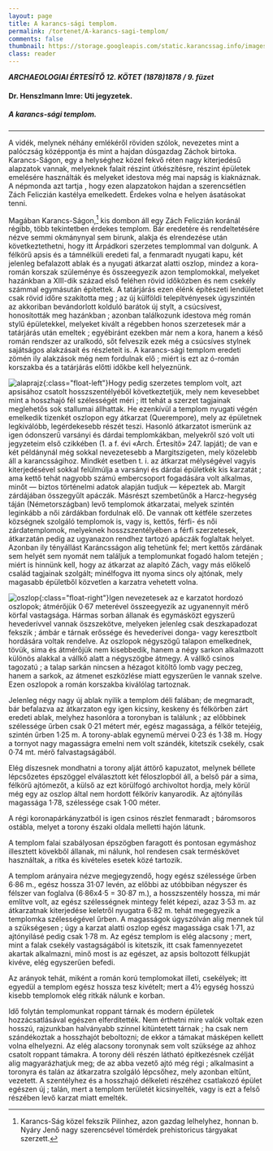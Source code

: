 ```yaml
---
layout: page
title: A karancs-sági templom.
permalink: /tortenet/A-karancs-sagi-templom/
comments: false
thumbnail: https://storage.googleapis.com/static.karancssag.info/images/doc/utijegyzet.png
class: reader
---
```

_**ARCHAEOLOGIAI ÉRTESÍTŐ 12. KÖTET (1878)1878 / 9. füzet**_

#### Dr. Henszlmann Imre: Uti jegyzetek.

##### A karancs-sági templom.

***

 A vidék, melynek néhány emlékéről röviden szólok, nevezetes mint a palóczság középpontja és 
 mint a hajdan dúsgazdag Záchok birtoka. Karancs-Ságon, egy a helységhez közel fekvő réten nagy
 kiterjedésű alapzatok vannak, melyeknek falait részint útkészítésre, részint épületek emelésére
 használták és melyeket idestova még mai napság is kiaknáznak. A népmonda azt tartja , hogy ezen
 alapzatokon hajdan a szerencsétlen Zách Feliczián kastélya emelkedett. Érdekes volna e helyen
 ásatásokat tenni.
 
 Magában Karancs-Ságon,[^1] kis dombon áll egy Zách Feliczián koránál régibb, több tekintetben érdekes
 templom. Bár eredetére és rendeltetésére nézve semmi okmánynyal sem birunk, alakja és elrendezése
 után következtethetni, hogy itt Árpádkori szerzetes templommal van dolgunk. A félkörű apsis és
 a támnélküli eredeti fal, a fenmaradt nyugati kapu, két jelenleg befalazott ablak és a nyugati
 átkarzat alatti oszlop, mindez a kora-román korszak szüleménye és összeegyezik azon templomokkal,
 melyeket hazánkban a XIII-dik század első feléhen rövid időközben és nem csekély számmal egymásután
 építettek. A tatárjárás ezen élénk építészeti lendületet csak rövid időre szakította meg ; az új
 külföldi telepítvényesek úgyszintén az akkoriban bevándorlott kolduló barátok új stylt, a csúcsívest,
 honosították meg hazánkban ; azonban találkozunk idestova még román stylű épületekkel, melyeket kivált
 a régebben honos szerzetesek már a tatárjárás után emeltek ; egyébiránt ezekben már nem a kora, hanem
 a késő román rendszer az uralkodó, sőt felveszik ezek még a csúcsíves stylnek sajátságos alakzásait
 és részleteit is. A karancs-sági templom eredeti zömén ily alakzások még nem fordulnak elő ; miért is
 ezt az ó-román korszakba és a tatárjárás előtti időkbe kell helyeznünk.
 
 ![alaprajz](https://storage.googleapis.com/static.karancssag.info/images/doc/kt2.png){:class="float-left"}Hogy pedig szerzetes templom volt, azt apsisához csatolt hosszszentélyéből következtetjük, mely nem
 kevesebbet mint a hosszhajó fél szélességét méri ; itt tehát a szerzet tagjainak meglehetős sok stallumai
 állhattak. He ezenkívül a templom nyugati végén emelkedik tizenkét oszlopon egy átkarzat (Querempore),
 mely az épületnek legkiválóbb, legérdekesebb részét teszi. Hasonló átkarzatot ismerünk az igen ódonszerű
 varsányi és dárdai templomkákban, melyekről szó volt uti jegyzeteim első czikkében (1. a f. évi «Arch.
 Értesítő» 247. lapját); de van e két példánynál még sokkal nevezetesebb a Margitszigeten, mely közelebb
 áll a karancsságihoz. Mindkét esetben t. i. az átkarzat mélységével vagyis kiterjedésével sokkal felülmúlja
 a varsányi és dárdai épületkék kis karzatát ; ama kettő tehát nagyobb számú embercsoport fogadására
 volt alkalmas, minőt — biztos történelmi adatok alapján tudjuk — képeztek ab. Margit zárdájában összegyűlt
 apáczák. Másrészt szembetűnők a Harcz-hegység táján (Németországban) levő templomok átkarzatai, melyek
 szintén leginkább a női zárdákban fordulnak elő. De vannak ott kétféle szerzetes községnek szolgáló
 templomok is, vagy is, kettős, férfi- és női zárdatemplomok, melyeknek hosszszentélyében a férfi szerzetesek,
 átkarzatán pedig az ugyanazon rendhez tartozó apáczák foglaltak helyet. Azonban ily tényállást Karáncsságon
 alig tehetünk fel; mert kettős zárdának sem helyét sem nyomát nem találjuk a templomunkat fogadó halom tetején ;
 miért is hinnünk kell, hogy az átkarzat az alapító Zách, vagy más előkelő család tagjainak szolgált; minélfogva
 itt nyoma sincs oly ajtónak, mely magasabb épületből közvetlen a karzatra vehetett volna.
 
 ![oszlop](https://storage.googleapis.com/static.karancssag.info/images/doc/kt1.png){:class="float-right"}Igen nevezetesek
 az e karzatot hordozó oszlopok; átmérőjük 0&middot;67 meterével összeegyezik az ugyanennyit mérő körfal vastagsága.
 Hármas sorban állanak és egymásközt egyszerű hevederívvel vannak öszszekötve, melyeken jelenleg csak
 deszkapadozat fekszik ; ámbár e tárnak erőssége és hevederívei donga- vagy keresztbolt hordására voltak rendelve.
 Az oszlopok négyszögű talapon emelkednek, tövük, sima és átmérőjük nem kisebbedik, hanem a négy sarkon alkalmazott
 különös alakkal a vállkő alatt a négyszögbe átmegy. A vállkő csinos tagozatú ; a talap sarkán nincsen a hézagot
 kitöltő lomb vagy peczeg, hanem a sarkok, az átmenet eszközlése miatt egyszerűen le vannak szelve. Ezen oszlopok
 a román korszakba kiválólag tartoznak.
 
 Jelenleg négy nagy új ablak nyilik a templom déli falában; de megmaradt,
 bár befalazva az átkarzaton egy igen kicsiny, keskeny és félkörben zárt eredeti ablak, melyhez hasonlóra a
 toronyban is találunk ; az előbbinek szélessége űrben csak 0&middot;21 métert mér, egész magassága, a félkör tetejéig,
 szintén űrben 1&middot;25 m. A torony-ablak egynemű mérvei 0&middot;23 és 1&middot;38 m. Hogy a tornyot nagy magasságra emelni nem
 volt szándék, kitetszik csekély, csak 0&middot;74 mt. mérő falvastagságából.
 
 Elég díszesnek mondhatni a torony alját
 áttörő kapuzatot, melynek béllete lépcsőzetes épszöggel elválasztott két féloszlopból áll, a belső pár a sima,
 félkörű ajtómezőt, a külső az ezt körülfogó archivoltot hordja, mely körül még egy az oszlop által nem hordott
 félkörív kanyarodik. Az ajtónyílás magassága 1&middot;78, szélessége csak 1&middot;00 méter.
 
 A régi koronapárkányzatból is
 igen csinos részlet fenmaradt ; báromsoros ostábla, melyet a torony északi oldala melletti hajón látunk.
 
 A templom
 falai szabályosan épszögben faragott és pontosan egymáshoz illesztett kövekből állanak, mi nálunk, hol rendesen
 csak terméskövet használtak, a ritka és kivételes esetek közé tartozik.
 
 A templom arányaira nézve megjegyzendő,
 hogy egész szélessége űrben 6&middot;86 m., egész hossza 31&middot;07 levén, az előbbi az utóbbiban négyszer és félszer van
 foglalva (6&middot;86x4&middot;5 = 30&middot;87 m.), a hosszszentély hossza, mi már említve volt, az egész szélességnek mintegy felét
 képezi, azaz 3&middot;53 m. az átkarzatnak kiterjedése keletről nyugatra 6&middot;82 m. tehát megegyezik a templomka
 szélességével űrben. A magasságok úgyszólván alig mennek túl a szükségesen ; úgy a karzat alatti oszlop egész
 magassága csak 1&middot;71, az ajtónyilásé pedig csak 1&middot;78 m. Az egész templom is elég alacsony ; mert, mint a falak
 csekély vastagságából is kitetszik, itt csak famennyezetet akartak alkalmazni, minő most is az egészet, az apsis
 boltozott félkupját kivéve, elég egyszerűen befedi.
 
 Az arányok tehát, miként a román korú templomokat illeti,
 csekélyek; itt egyedül a templom egész hossza tesz kivételt; mert a 4&frac12; egység hosszú kisebb templomok elég ritkák
 nálunk e korban.
 
 Idő folytán templomunkat roppant tárnak és modern épületek hozzácsatlásával egészen elferdítették.
 Nem érthetni mire valók voltak ezen hosszú, rajzunkban halványabb színnel kitüntetett tárnak ; ha csak nem
 szándékoztak a hosszhajót beboltozni; de ekkor a támakat másképen kellett volna elhelyezni. Az elég alacsony
 toronynak sem volt szüksége az ahhoz csatolt roppant támakra. A torony déli részén látható építkezésnek czélját
 alig magyarázhatjuk meg; de az abba vezető ajtó még régi ; alkalmasint a toronyra és talán az átkarzatra szolgáló
 lépcsőhez, mely azonban eltűnt, vezetett. A szentélyhez és a hosszhajó délkeleti részéhez csatlakozó épület egészen
 új ; talán, mert a templom területét kicsinyelték, vagy is ezt a felső részében levő karzat miatt emelték.
 
 [^1]: Karancs-Ság közel fekszik Pilinhez, azon gazdag lelhelyhez, honnan b. Nyáry Jenő nagy szerencsével tömérdek prehistoricus tárgyakat szerzett. 